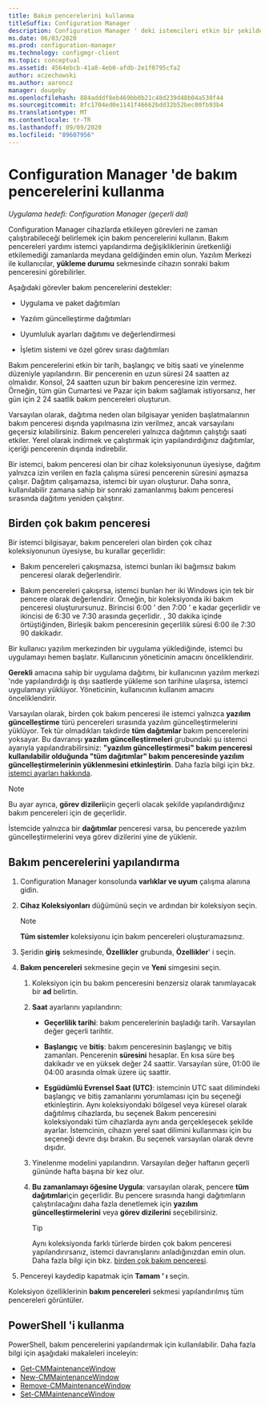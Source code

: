 ```yaml
---
title: Bakım pencerelerini kullanma
titleSuffix: Configuration Manager
description: Configuration Manager ' deki istemcileri etkin bir şekilde yönetmek için Koleksiyonlar ve bakım pencerelerini kullanın.
ms.date: 06/03/2020
ms.prod: configuration-manager
ms.technology: configmgr-client
ms.topic: conceptual
ms.assetid: 4564ebcb-41a8-4eb0-afdb-2e1f0795cfa2
author: aczechowski
ms.author: aaroncz
manager: dougeby
ms.openlocfilehash: 884adddf8eb469bb0b21c48d239d48b04a530f44
ms.sourcegitcommit: 8fc1704ed0e1141f46662bdd32b52bec00fb93b4
ms.translationtype: MT
ms.contentlocale: tr-TR
ms.lasthandoff: 09/09/2020
ms.locfileid: "89607956"
---
```

# <a name="how-to-use-maintenance-windows-in-configuration-manager"></a>Configuration Manager 'de bakım pencerelerini kullanma

*Uygulama hedefi: Configuration Manager (geçerli dal)*

Configuration Manager cihazlarda etkileyen görevleri ne zaman çalıştırabileceği belirlemek için bakım pencerelerini kullanın. Bakım pencereleri yardımı istemci yapılandırma değişikliklerinin üretkenliği etkilemediği zamanlarda meydana geldiğinden emin olun. Yazılım Merkezi ile kullanıcılar, **yükleme durumu** sekmesinde cihazın sonraki bakım penceresini görebilirler. <!--1358131-->

Aşağıdaki görevler bakım pencerelerini destekler:

- Uygulama ve paket dağıtımları

- Yazılım güncelleştirme dağıtımları

- Uyumluluk ayarları dağıtımı ve değerlendirmesi

- İşletim sistemi ve özel görev sırası dağıtımları

Bakım pencerelerini etkin bir tarih, başlangıç ve bitiş saati ve yinelenme düzeniyle yapılandırın. Bir pencerenin en uzun süresi 24 saatten az olmalıdır. Konsol, 24 saatten uzun bir bakım penceresine izin vermez. Örneğin, tüm gün Cumartesi ve Pazar için bakım sağlamak istiyorsanız, her gün için 2 24 saatlik bakım pencereleri oluşturun.<!-- MEMDocs#310 -->

Varsayılan olarak, dağıtıma neden olan bilgisayar yeniden başlatmalarının bakım penceresi dışında yapılmasına izin verilmez, ancak varsayılanı geçersiz kılabilirsiniz. Bakım pencereleri yalnızca dağıtımın çalıştığı saati etkiler. Yerel olarak indirmek ve çalıştırmak için yapılandırdığınız dağıtımlar, içeriği pencerenin dışında indirebilir.

Bir istemci, bakım penceresi olan bir cihaz koleksiyonunun üyesiyse, dağıtım yalnızca izin verilen en fazla çalışma süresi pencerenin süresini aşmazsa çalışır. Dağıtım çalışamazsa, istemci bir uyarı oluşturur. Daha sonra, kullanılabilir zamana sahip bir sonraki zamanlanmış bakım penceresi sırasında dağıtımı yeniden çalıştırır.

## <a name="multiple-maintenance-windows"></a>Birden çok bakım penceresi

Bir istemci bilgisayar, bakım pencereleri olan birden çok cihaz koleksiyonunun üyesiyse, bu kurallar geçerlidir:  

- Bakım pencereleri çakışmazsa, istemci bunları iki bağımsız bakım penceresi olarak değerlendirir.

- Bakım pencereleri çakışırsa, istemci bunları her iki Windows için tek bir pencere olarak değerlendirir. Örneğin, bir koleksiyonda iki bakım penceresi oluşturursunuz. Birincisi 6:00 ' den 7:00 ' e kadar geçerlidir ve ikincisi de 6:30 ve 7:30 arasında geçerlidir. , 30 dakika içinde örtüştiğinden, Birleşik bakım penceresinin geçerlilik süresi 6:00 ile 7:30 90 dakikadır.

Bir kullanıcı yazılım merkezinden bir uygulama yüklediğinde, istemci bu uygulamayı hemen başlatır. Kullanıcının yöneticinin amacını önceliklendirir.

**Gerekli** amacına sahip bir uygulama dağıtımı, bir kullanıcının yazılım merkezi 'nde yapılandırdığı iş dışı saatlerde yükleme son tarihine ulaşırsa, istemci uygulamayı yüklüyor. Yöneticinin, kullanıcının kullanım amacını önceliklendirir.

Varsayılan olarak, birden çok bakım penceresi ile istemci yalnızca **yazılım güncelleştirme** türü pencereleri sırasında yazılım güncelleştirmelerini yüklüyor. Tek tür olmadıkları takdirde **tüm dağıtımlar** bakım pencerelerini yoksayar. Bu davranışı **yazılım güncelleştirmeleri** grubundaki şu istemci ayarıyla yapılandırabilirsiniz: **"yazılım güncelleştirmesi" bakım penceresi kullanılabilir olduğunda "tüm dağıtımlar" bakım penceresinde yazılım güncelleştirmelerinin yüklenmesini etkinleştirin**. Daha fazla bilgi için bkz. [istemci ayarları hakkında](../../deploy/about-client-settings.md#bkmk_SUMMaint).<!-- SCCMDocs#1317 -->

> [!NOTE]
> Bu ayar ayrıca, **görev dizileri**için geçerli olacak şekilde yapılandırdığınız bakım pencereleri için de geçerlidir.<!-- SCCMDocs-pr #4596 -->
>
> İstemcide yalnızca bir **dağıtımlar** penceresi varsa, bu pencerede yazılım güncelleştirmelerini veya görev dizilerini yine de yüklenir.

## <a name="configure-maintenance-windows"></a>Bakım pencerelerini yapılandırma

1. Configuration Manager konsolunda **varlıklar ve uyum** çalışma alanına gidin.

1. **Cihaz Koleksiyonları** düğümünü seçin ve ardından bir koleksiyon seçin.

    > [!NOTE]
    > **Tüm sistemler** koleksiyonu için bakım pencereleri oluşturamazsınız.

1. Şeridin **giriş** sekmesinde, **Özellikler** grubunda, **Özellikler**' i seçin.

1. **Bakım pencereleri** sekmesine geçin ve **Yeni** simgesini seçin.

    1. Koleksiyon için bu bakım penceresini benzersiz olarak tanımlayacak bir **ad** belirtin.

    1. **Saat** ayarlarını yapılandırın:

        - **Geçerlilik tarihi**: bakım pencerelerinin başladığı tarih. Varsayılan değer geçerli tarihtir.

        - **Başlangıç** ve **bitiş**: bakım penceresinin başlangıç ve bitiş zamanları. Pencerenin **süresini** hesaplar. En kısa süre beş dakikadır ve en yüksek değer 24 saattir. Varsayılan süre, 01:00 ile 04:00 arasında olmak üzere üç saattir.

        - **Eşgüdümlü Evrensel Saat (UTC)**: istemcinin UTC saat dilimindeki başlangıç ve bitiş zamanlarını yorumlaması için bu seçeneği etkinleştirin. Aynı koleksiyondaki bölgesel veya küresel olarak dağıtılmış cihazlarda, bu seçenek Bakım penceresini koleksiyondaki tüm cihazlarda aynı anda gerçekleşecek şekilde ayarlar. İstemcinin, cihazın yerel saat dilimini kullanması için bu seçeneği devre dışı bırakın. Bu seçenek varsayılan olarak devre dışıdır.

    1. Yinelenme modelini yapılandırın. Varsayılan değer haftanın geçerli gününde hafta başına bir kez olur.

    1. **Bu zamanlamayı öğesine Uygula**: varsayılan olarak, pencere **tüm dağıtımlar**için geçerlidir. Bu pencere sırasında hangi dağıtımların çalıştırılacağını daha fazla denetlemek için **yazılım güncelleştirmelerini** veya **görev dizilerini** seçebilirsiniz.

        > [!TIP]
        > Aynı koleksiyonda farklı türlerde birden çok bakım penceresi yapılandırırsanız, istemci davranışlarını anladığınızdan emin olun. Daha fazla bilgi için bkz. [birden çok bakım penceresi](#multiple-maintenance-windows).

1. Pencereyi kaydedip kapatmak için **Tamam ' ı** seçin.

Koleksiyon özelliklerinin **bakım pencereleri** sekmesi yapılandırılmış tüm pencereleri görüntüler.

## <a name="use-powershell"></a><a name="bkmk_powershell"></a> PowerShell 'i kullanma

PowerShell, bakım pencerelerini yapılandırmak için kullanılabilir. Daha fazla bilgi için aşağıdaki makaleleri inceleyin:

- [Get-CMMaintenanceWindow](/powershell/module/configurationmanager/get-cmmaintenancewindow)
- [New-CMMaintenanceWindow](/powershell/module/configurationmanager/new-cmmaintenancewindow)
- [Remove-CMMaintenanceWindow](/powershell/module/configurationmanager/remove-cmmaintenancewindow)
- [Set-CMMaintenanceWindow](/powershell/module/configurationmanager/set-cmmaintenancewindow)